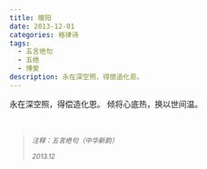 ```yaml
---
title: 暖阳
date: 2013-12-01
categories: 格律诗
tags:
  - 五言绝句
  - 五绝
  - 博爱
description: 永在深空照，得偿造化恩。
---
```


永在深空照，得偿造化恩。
倾将心底热，换以世间温。

<br/>
<blockquote>
<p><small><i>注释：五言绝句（中华新韵）</i></small></p>
<p><small><i>2013.12</i></small></p>
</blockquote>
